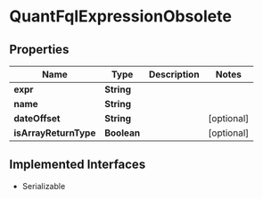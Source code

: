 

# QuantFqlExpressionObsolete


## Properties

Name | Type | Description | Notes
------------ | ------------- | ------------- | -------------
**expr** | **String** |  | 
**name** | **String** |  | 
**dateOffset** | **String** |  |  [optional]
**isArrayReturnType** | **Boolean** |  |  [optional]


## Implemented Interfaces

* Serializable


